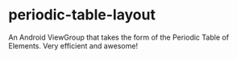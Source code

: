 # periodic-table-layout
An Android ViewGroup that takes the form of the Periodic Table of Elements. Very efficient and awesome!
